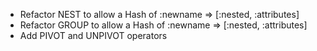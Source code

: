 * Refactor NEST to allow a Hash of :newname => [:nested, :attributes]
* Refactor GROUP to allow a Hash of :newname => [:nested, :attributes]
* Add PIVOT and UNPIVOT operators

